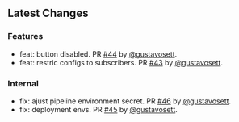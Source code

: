 ## Latest Changes

### Features

* feat: button disabled. PR [#44](https://github.com/4gency/agency/pull/44) by [@gustavosett](https://github.com/gustavosett).
* feat: restric configs to subscribers. PR [#43](https://github.com/4gency/agency/pull/43) by [@gustavosett](https://github.com/gustavosett).

### Internal

* fix: ajust pipeline environment secret. PR [#46](https://github.com/4gency/agency/pull/46) by [@gustavosett](https://github.com/gustavosett).
* fix: deployment envs. PR [#45](https://github.com/4gency/agency/pull/45) by [@gustavosett](https://github.com/gustavosett).
